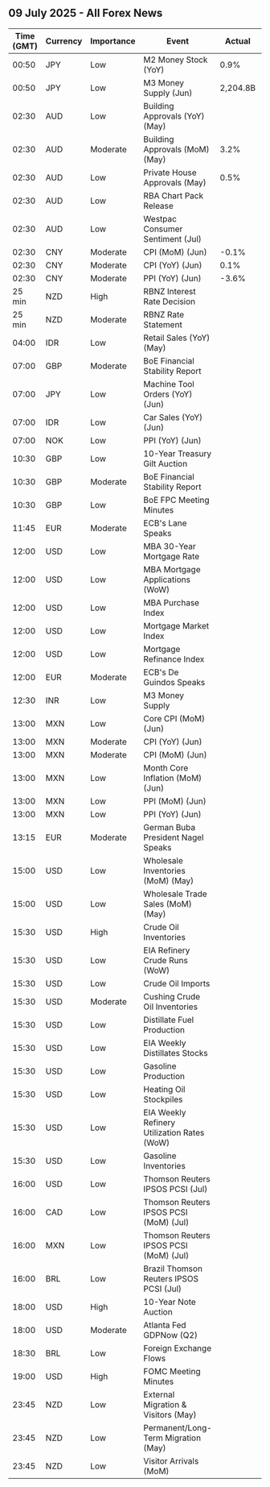 ## 09 July 2025 - All Forex News

| Time (GMT) | Currency | Importance | Event | Actual | Forecast | Previous |
|------|----------|------------|-------|--------|----------|----------|
| 00:50 | JPY | Low | M2 Money Stock (YoY) | 0.9% | 0.2% | 0.6% |
| 00:50 | JPY | Low | M3 Money Supply (Jun) | 2,204.8B |  | 2,200.8B |
| 02:30 | AUD | Low | Building Approvals (YoY) (May) |  | 8.00% | 12.00% |
| 02:30 | AUD | Moderate | Building Approvals (MoM) (May) | 3.2% | 3.2% | -4.1% |
| 02:30 | AUD | Low | Private House Approvals (May) | 0.5% | 0.5% | 5.9% |
| 02:30 | AUD | Low | RBA Chart Pack Release |  |  |  |
| 02:30 | AUD | Low | Westpac Consumer Sentiment (Jul) |  |  | 0.5% |
| 02:30 | CNY | Moderate | CPI (MoM) (Jun) | -0.1% | 0.0% | -0.2% |
| 02:30 | CNY | Moderate | CPI (YoY) (Jun) | 0.1% | -0.1% | -0.1% |
| 02:30 | CNY | Moderate | PPI (YoY) (Jun) | -3.6% | -3.2% | -3.3% |
| 25 min | NZD | High | RBNZ Interest Rate Decision |  | 3.25% | 3.25% |
| 25 min | NZD | Moderate | RBNZ Rate Statement |  |  |  |
| 04:00 | IDR | Low | Retail Sales (YoY) (May) |  |  | -0.3% |
| 07:00 | GBP | Moderate | BoE Financial Stability Report |  |  |  |
| 07:00 | JPY | Low | Machine Tool Orders (YoY) (Jun) |  | 3.4% | 7.7% |
| 07:00 | IDR | Low | Car Sales (YoY) (Jun) |  |  | -16.10% |
| 07:00 | NOK | Low | PPI (YoY) (Jun) |  |  | -0.1% |
| 10:30 | GBP | Low | 10-Year Treasury Gilt Auction |  |  | 4.588% |
| 10:30 | GBP | Moderate | BoE Financial Stability Report |  |  |  |
| 10:30 | GBP | Low | BoE FPC Meeting Minutes |  |  |  |
| 11:45 | EUR | Moderate | ECB's Lane Speaks |  |  |  |
| 12:00 | USD | Low | MBA 30-Year Mortgage Rate |  |  | 6.79% |
| 12:00 | USD | Low | MBA Mortgage Applications (WoW) |  |  | 2.7% |
| 12:00 | USD | Low | MBA Purchase Index |  |  | 165.3 |
| 12:00 | USD | Low | Mortgage Market Index |  |  | 257.5 |
| 12:00 | USD | Low | Mortgage Refinance Index |  |  | 759.7 |
| 12:00 | EUR | Moderate | ECB's De Guindos Speaks |  |  |  |
| 12:30 | INR | Low | M3 Money Supply |  |  | 9.8% |
| 13:00 | MXN | Low | Core CPI (MoM) (Jun) |  | 0.38% | 0.30% |
| 13:00 | MXN | Moderate | CPI (YoY) (Jun) |  | 4.31% | 4.42% |
| 13:00 | MXN | Moderate | CPI (MoM) (Jun) |  | 0.27% | 0.28% |
| 13:00 | MXN | Low | Month Core Inflation (MoM) (Jun) |  | 4.22% | 4.06% |
| 13:00 | MXN | Low | PPI (MoM) (Jun) |  |  | 0.00% |
| 13:00 | MXN | Low | PPI (YoY) (Jun) |  |  | 6.40% |
| 13:15 | EUR | Moderate | German Buba President Nagel Speaks |  |  |  |
| 15:00 | USD | Low | Wholesale Inventories (MoM) (May) |  | -0.3% | 0.1% |
| 15:00 | USD | Low | Wholesale Trade Sales (MoM) (May) |  |  | 0.1% |
| 15:30 | USD | High | Crude Oil Inventories |  |  | 3.845M |
| 15:30 | USD | Low | EIA Refinery Crude Runs (WoW) |  |  | 0.118M |
| 15:30 | USD | Low | Crude Oil Imports |  |  | 2.940M |
| 15:30 | USD | Moderate | Cushing Crude Oil Inventories |  |  | -1.493M |
| 15:30 | USD | Low | Distillate Fuel Production |  |  | 0.245M |
| 15:30 | USD | Low | EIA Weekly Distillates Stocks |  |  | -1.710M |
| 15:30 | USD | Low | Gasoline Production |  |  | -0.491M |
| 15:30 | USD | Low | Heating Oil Stockpiles |  |  | -0.202M |
| 15:30 | USD | Low | EIA Weekly Refinery Utilization Rates (WoW) |  |  | 0.2% |
| 15:30 | USD | Low | Gasoline Inventories |  |  | 4.188M |
| 16:00 | USD | Low | Thomson Reuters IPSOS PCSI (Jul) |  |  | 53.36 |
| 16:00 | CAD | Low | Thomson Reuters IPSOS PCSI (MoM) (Jul) |  |  | 48.82 |
| 16:00 | MXN | Low | Thomson Reuters IPSOS PCSI (MoM) (Jul) |  |  | 54.23 |
| 16:00 | BRL | Low | Brazil Thomson Reuters IPSOS PCSI (Jul) |  |  | 52.08 |
| 18:00 | USD | High | 10-Year Note Auction |  |  | 4.421% |
| 18:00 | USD | Moderate | Atlanta Fed GDPNow (Q2) |  | 2.6% | 2.6% |
| 18:30 | BRL | Low | Foreign Exchange Flows |  |  | -2.268B |
| 19:00 | USD | High | FOMC Meeting Minutes |  |  |  |
| 23:45 | NZD | Low | External Migration & Visitors (May) |  |  | 18.80% |
| 23:45 | NZD | Low | Permanent/Long-Term Migration (May) |  |  | 1,810 |
| 23:45 | NZD | Low | Visitor Arrivals (MoM) |  |  | 2.3% |

